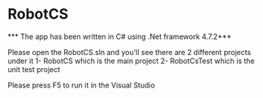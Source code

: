 # RobotCS

*** The app has been written in C# using .Net framework 4.7.2***


Please open the RobotCS.sln and you'll see there are 2 different projects under it
1- RobotCS which is the main project
2- RobotCsTest which is the unit test project

Please press F5 to run it in the Visual Studio
